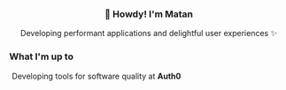 <h3 align="center">👋 Howdy! I'm Matan</h3>
<p align="center">Developing performant applications and delightful user experiences ✨</p>

### What I'm up to

<img height="1em" src="./auth0-glyph.svg"> Developing tools for software quality at **Auth0**

